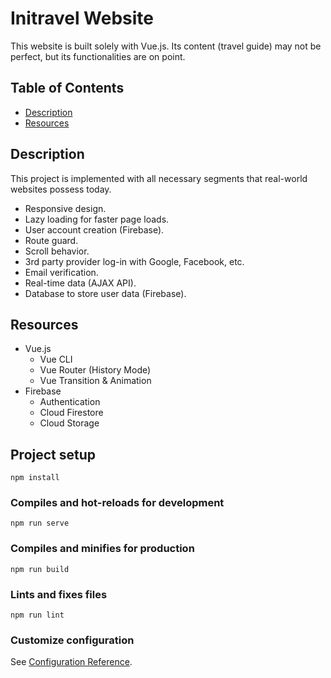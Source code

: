 # **Initravel Website**
This website is built solely with Vue.js. Its content (travel guide) may not be perfect, but its functionalities are on point.


## Table of Contents
- [ Description ](#desc)
- [ Resources ](#resources)

<a name="desc"></a>
## Description
This project is implemented with all necessary segments that real-world websites possess today.
- Responsive design.
- Lazy loading for faster page loads.
- User account creation (Firebase).
- Route guard.
- Scroll behavior.
- 3rd party provider log-in with Google, Facebook, etc.
- Email verification.
- Real-time data (AJAX API).
- Database to store user data (Firebase).

<a name="resources"></a>
## Resources
- Vue.js
  - Vue CLI
  - Vue Router (History Mode)
  - Vue Transition & Animation
- Firebase
  - Authentication
  - Cloud Firestore
  - Cloud Storage

## Project setup
```
npm install
```

### Compiles and hot-reloads for development
```
npm run serve
```

### Compiles and minifies for production
```
npm run build
```

### Lints and fixes files
```
npm run lint
```

### Customize configuration
See [Configuration Reference](https://cli.vuejs.org/config/).
